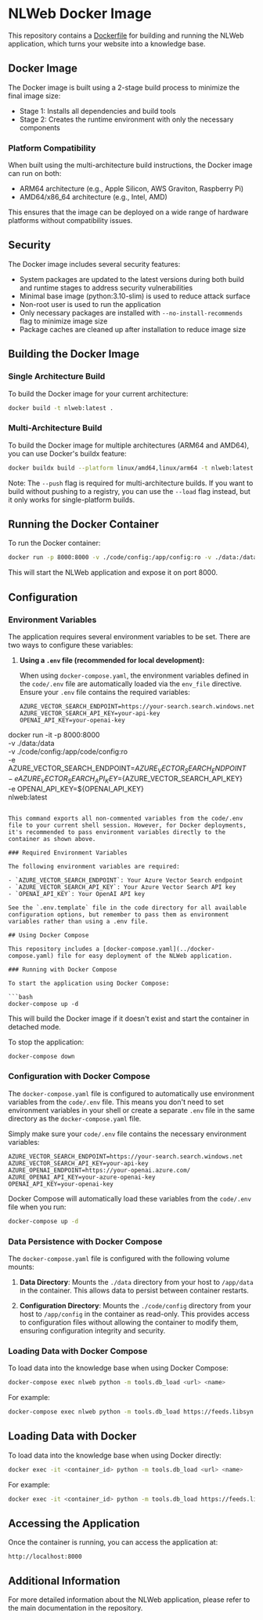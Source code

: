 # NLWeb Docker Image

This repository contains a [Dockerfile](../Dockerfile) for building and running the NLWeb application, which turns your website into a knowledge base.

## Docker Image

The Docker image is built using a 2-stage build process to minimize the final image size:
- Stage 1: Installs all dependencies and build tools
- Stage 2: Creates the runtime environment with only the necessary components

### Platform Compatibility

When built using the multi-architecture build instructions, the Docker image can run on both:
- ARM64 architecture (e.g., Apple Silicon, AWS Graviton, Raspberry Pi)
- AMD64/x86_64 architecture (e.g., Intel, AMD)

This ensures that the image can be deployed on a wide range of hardware platforms without compatibility issues.

## Security

The Docker image includes several security features:
- System packages are updated to the latest versions during both build and runtime stages to address security vulnerabilities
- Minimal base image (python:3.10-slim) is used to reduce attack surface
- Non-root user is used to run the application
- Only necessary packages are installed with `--no-install-recommends` flag to minimize image size
- Package caches are cleaned up after installation to reduce image size

## Building the Docker Image

### Single Architecture Build

To build the Docker image for your current architecture:

```bash
docker build -t nlweb:latest .
```

### Multi-Architecture Build

To build the Docker image for multiple architectures (ARM64 and AMD64), you can use Docker's buildx feature:

```bash
docker buildx build --platform linux/amd64,linux/arm64 -t nlweb:latest --push .
```

Note: The `--push` flag is required for multi-architecture builds. If you want to build without pushing to a registry, you can use the `--load` flag instead, but it only works for single-platform builds.

## Running the Docker Container

To run the Docker container:

```bash
docker run -p 8000:8000 -v ./code/config:/app/config:ro -v ./data:/data nlweb:latest
```

This will start the NLWeb application and expose it on port 8000.

## Configuration

### Environment Variables

The application requires several environment variables to be set. There are two ways to configure these variables:

1. **Using a `.env` file (recommended for local development):**

   When using `docker-compose.yaml`, the environment variables defined in the `code/.env` file are automatically loaded via the `env_file` directive. Ensure your `.env` file contains the required variables:

   ```env
   AZURE_VECTOR_SEARCH_ENDPOINT=https://your-search.search.windows.net
   AZURE_VECTOR_SEARCH_API_KEY=your-api-key
   OPENAI_API_KEY=your-openai-key
docker run -it -p 8000:8000 \
  -v ./data:/data \
  -v ./code/config:/app/code/config:ro \
  -e AZURE_VECTOR_SEARCH_ENDPOINT=${AZURE_VECTOR_SEARCH_ENDPOINT} \
  -e AZURE_VECTOR_SEARCH_API_KEY=${AZURE_VECTOR_SEARCH_API_KEY} \
  -e OPENAI_API_KEY=${OPENAI_API_KEY} \
  nlweb:latest
```

This command exports all non-commented variables from the code/.env file to your current shell session. However, for Docker deployments, it's recommended to pass environment variables directly to the container as shown above.

### Required Environment Variables

The following environment variables are required:

- `AZURE_VECTOR_SEARCH_ENDPOINT`: Your Azure Vector Search endpoint
- `AZURE_VECTOR_SEARCH_API_KEY`: Your Azure Vector Search API key
- `OPENAI_API_KEY`: Your OpenAI API key

See the `.env.template` file in the code directory for all available configuration options, but remember to pass them as environment variables rather than using a .env file.

## Using Docker Compose

This repository includes a [docker-compose.yaml](../docker-compose.yaml) file for easy deployment of the NLWeb application.

### Running with Docker Compose

To start the application using Docker Compose:

```bash
docker-compose up -d
```

This will build the Docker image if it doesn't exist and start the container in detached mode.

To stop the application:

```bash
docker-compose down
```

### Configuration with Docker Compose

The `docker-compose.yaml` file is configured to automatically use environment variables from the `code/.env` file. This means you don't need to set environment variables in your shell or create a separate `.env` file in the same directory as the `docker-compose.yaml` file.

Simply make sure your `code/.env` file contains the necessary environment variables:

```
AZURE_VECTOR_SEARCH_ENDPOINT=https://your-search.search.windows.net
AZURE_VECTOR_SEARCH_API_KEY=your-api-key
AZURE_OPENAI_ENDPOINT=https://your-openai.azure.com/
AZURE_OPENAI_API_KEY=your-azure-openai-key
OPENAI_API_KEY=your-openai-key
```

Docker Compose will automatically load these variables from the `code/.env` file when you run:

```bash
docker-compose up -d
```

### Data Persistence with Docker Compose

The `docker-compose.yaml` file is configured with the following volume mounts:

1. **Data Directory**: Mounts the `./data` directory from your host to `/app/data` in the container. This allows data to persist between container restarts.

2. **Configuration Directory**: Mounts the `./code/config` directory from your host to `/app/config` in the container as read-only. This provides access to configuration files without allowing the container to modify them, ensuring configuration integrity and security.

### Loading Data with Docker Compose

To load data into the knowledge base when using Docker Compose:

```bash
docker-compose exec nlweb python -m tools.db_load <url> <name>
```

For example:

```bash
docker-compose exec nlweb python -m tools.db_load https://feeds.libsyn.com/121695/rss Behind-the-Tech
```

## Loading Data with Docker

To load data into the knowledge base when using Docker directly:

```bash
docker exec -it <container_id> python -m tools.db_load <url> <name>
```

For example:

```bash
docker exec -it <container_id> python -m tools.db_load https://feeds.libsyn.com/121695/rss Behind-the-Tech
```

## Accessing the Application

Once the container is running, you can access the application at:

```
http://localhost:8000
```

## Additional Information

For more detailed information about the NLWeb application, please refer to the main documentation in the repository.
